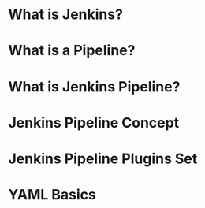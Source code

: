 # What is Jenkins? 

# What is a Pipeline?

# What is Jenkins Pipeline? 

# Jenkins Pipeline Concept 

# Jenkins Pipeline Plugins Set

# YAML Basics

